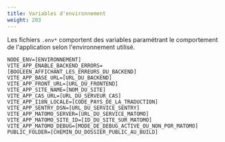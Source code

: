 ```yaml
---
title: Variables d'environnement
weight: 203
---
```


Les fichiers `.env*` comportent des variables paramétrant le comportement de l'application selon l'environnement utilisé.

```
NODE_ENV=[ENVIRONNEMENT]
VITE_APP_ENABLE_BACKEND_ERRORS=[BOOLEEN_AFFICHANT_LES_ERREURS_DU_BACKEND]
VITE_APP_BASE_URL=[URL_DU_BACKEND]
VITE_APP_FRONT_URL=[URL_DU_FRONTEND]
VITE_APP_SITE_NAME=[NOM_DU_SITE]
VITE_APP_CAS_URL=[URL_DU_SERVEUR_CAS]
VITE_APP_I18N_LOCALE=[CODE_PAYS_DE_LA_TRADUCTION]
VITE_APP_SENTRY_DSN=[URL_DU_SERVICE_SENTRY]
VITE_APP_MATOMO_SERVER=[URL_DU_SERVICE_MATOMO]
VITE_APP_MATOMO_SITE_ID=[ID_DU_SITE_SUR_MATOMO]
VITE_APP_MATOMO_DEBUG=[MODE_DE_DEBUG_ACTIVE_OU_NON_POR_MATOMO]
PUBLIC_FOLDER=[CHEMIN_DU_DOSSIER_PUBLIC_AU_BUILD]
```
